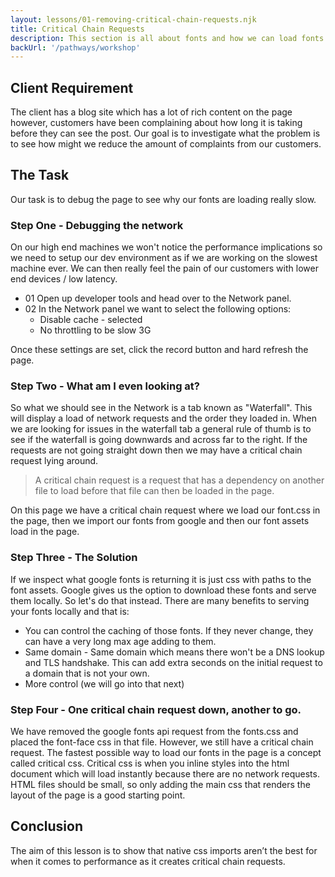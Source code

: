 ```yaml
---
layout: lessons/01-removing-critical-chain-requests.njk
title: Critical Chain Requests
description: This section is all about fonts and how we can load fonts nice and fast. The way these sessions will carry out is that we will act as if we have a requirement from the client and our role is to solve that requirement on the page. Each page will have a performance issue and over time we will slowly start to see the page getting faster and faster.
backUrl: '/pathways/workshop'
---
```


## Client Requirement

The client has a blog site which has a lot of rich content on the page however, customers have been complaining about how long it is taking before they can see the post. Our goal is to investigate what the problem is to see how might we reduce the amount of complaints from our customers.

## The Task

Our task is to debug the page to see why our fonts are loading really slow.

### Step One - Debugging the network

On our high end machines we won't notice the performance implications so we need to setup our dev environment as if we are working on the slowest machine ever. We can then really feel the pain of our customers with lower end devices / low latency.

- 01 Open up developer tools and head over to the Network panel.
- 02 In the Network panel we want to select the following options:
  - Disable cache - selected
  - No throttling to be slow 3G

Once these settings are set, click the record button and hard refresh the page.

### Step Two - What am I even looking at?

So what we should see in the Network is a tab known as "Waterfall". This will display a load of network requests and the order they loaded in. When we are looking for issues in the waterfall tab a general rule of thumb is to see if the waterfall is going downwards and across far to the right. If the requests are not going straight down then we may have a critical chain request lying around.

> A critical chain request is a request that has a dependency on another file to load before that file can then be loaded in the page.

On this page we have a critical chain request where we load our font.css in the page, then we import our fonts from google and then our font assets load in the page.

### Step Three - The Solution

If we inspect what google fonts is returning it is just css with paths to the font assets. Google gives us the option to download these fonts and serve them locally. So let's do that instead. There are many benefits to serving your fonts locally and that is:

- You can control the caching of those fonts. If they never change, they can have a very long max age adding to them.
- Same domain - Same domain which means there won't be a DNS lookup and TLS handshake. This can add extra seconds on the initial request to a domain that is not your own.
- More control (we will go into that next)

### Step Four - One critical chain request down, another to go.

We have removed the google fonts api request from the fonts.css and placed the font-face css in that file. However, we still have a critical chain request. The fastest possible way to load our fonts in the page is a concept called critical css. Critical css is when you inline styles into the html document which will load instantly because there are no network requests. HTML files should be small, so only adding the main css that renders the layout of the page is a good starting point.

## Conclusion

The aim of this lesson is to show that native css imports aren’t the best for when it comes to performance as it creates critical chain requests.
